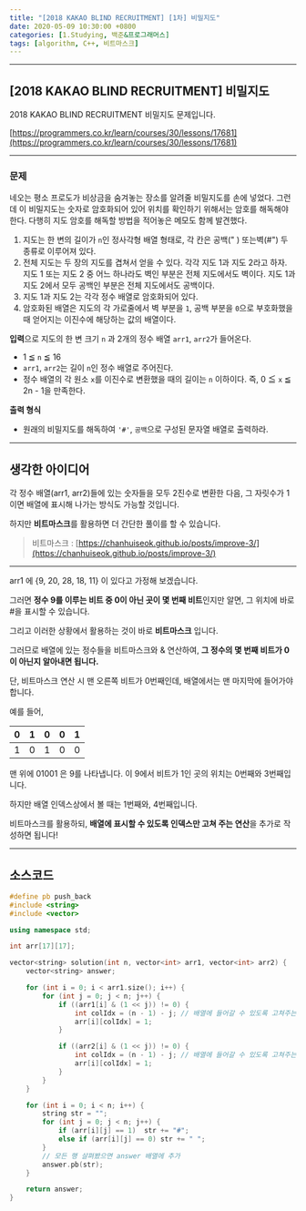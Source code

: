 ```yaml
---
title: "[2018 KAKAO BLIND RECRUITMENT] [1차] 비밀지도"
date: 2020-05-09 10:30:00 +0800
categories: [1.Studying, 백준&프로그래머스]
tags: [algorithm, C++, 비트마스크]
---
```




------



## **[2018 KAKAO BLIND RECRUITMENT] 비밀지도**

2018 KAKAO BLIND RECRUITMENT 비밀지도 문제입니다.

[https://programmers.co.kr/learn/courses/30/lessons/17681](https://programmers.co.kr/learn/courses/30/lessons/17681)



------

### **문제**

네오는 평소 프로도가 비상금을 숨겨놓는 장소를 알려줄 비밀지도를 손에 넣었다. 그런데 이 비밀지도는 숫자로 암호화되어 있어 위치를 확인하기 위해서는 암호를 해독해야 한다. 다행히 지도 암호를 해독할 방법을 적어놓은 메모도 함께 발견했다.

1. 지도는 한 변의 길이가 `n`인 정사각형 배열 형태로, 각 칸은 공백(" ) 또는벽(#") 두 종류로 이루어져 있다.
2. 전체 지도는 두 장의 지도를 겹쳐서 얻을 수 있다. 각각 지도 1과 지도 2라고 하자. 지도 1 또는 지도 2 중 어느 하나라도 벽인 부분은 전체 지도에서도 벽이다. 지도 1과 지도 2에서 모두 공백인 부분은 전체 지도에서도 공백이다.
3. 지도 1과 지도 2는 각각 정수 배열로 암호화되어 있다.
4. 암호화된 배열은 지도의 각 가로줄에서 벽 부분을 `1`, 공백 부분을 `0`으로 부호화했을 때 얻어지는 이진수에 해당하는 값의 배열이다.



**입력**으로 지도의 한 변 크기 `n` 과 2개의 정수 배열 `arr1`, `arr2`가 들어온다.

- 1 ≦ `n` ≦ 16
- `arr1`, `arr2`는 길이 `n`인 정수 배열로 주어진다.
- 정수 배열의 각 원소 `x`를 이진수로 변환했을 때의 길이는 `n` 이하이다. 즉, 0 ≦ `x` ≦ 2n - 1을 만족한다.

**출력 형식**

* 원래의 비밀지도를 해독하여 `'#'`, `공백`으로 구성된 문자열 배열로 출력하라.

------

## **생각한 아이디어**

각 정수 배열(arr1, arr2)들에 있는 숫자들을 모두 2진수로 변환한 다음, 그 자릿수가 1이면 배열에 표시해 나가는 방식도 가능할 것입니다.

하지만 **비트마스크**를 활용하면 더 간단한 풀이를 할 수 있습니다.

> 비트마스크 : [https://chanhuiseok.github.io/posts/improve-3/](https://chanhuiseok.github.io/posts/improve-3/)

------

arr1 에 {9, 20, 28, 18, 11} 이 있다고 가정해 보겠습니다.

그러면 **정수 9를 이루는 비트 중 0이 아닌 곳이 몇 번째 비트**인지만 알면, 그 위치에 바로 #을 표시할 수 있습니다.

그리고 이러한 상황에서 활용하는 것이 바로 **비트마스크** 입니다.

그러므로 배열에 있는 정수들을 비트마스크와 & 연산하여, **그 정수의 몇 번째 비트가 0이 아닌지 알아내면 됩니다.**

단, 비트마스크 연산 시 맨 오른쪽 비트가 0번째인데, 배열에서는 맨 마지막에 들어가야 합니다.

예를 들어,

|  0   |  1   |  0   |  0   |  1   |
| :--: | :--: | :--: | :--: | :--: |
|  1   |  0   |  1   |  0   |  0   |

맨 위에 01001 은 9를 나타냅니다. 이 9에서 비트가 1인 곳의 위치는 0번째와 3번째입니다.

하지만 배열 인덱스상에서 볼 때는 1번째와, 4번째입니다.

비트마스크를 활용하되, **배열에 표시할 수 있도록 인덱스만 고쳐 주는 연산**을 추가로 작성하면 됩니다!

------

## **소스코드**



```c++
#define pb push_back
#include <string>
#include <vector>

using namespace std;

int arr[17][17];

vector<string> solution(int n, vector<int> arr1, vector<int> arr2) {
	vector<string> answer;

	for (int i = 0; i < arr1.size(); i++) {
		for (int j = 0; j < n; j++) {
			if ((arr1[i] & (1 << j)) != 0) {
				int colIdx = (n - 1) - j; // 배열에 들어갈 수 있도록 고쳐주는 연산
				arr[i][colIdx] = 1;
			}

			if ((arr2[i] & (1 << j)) != 0) {
				int colIdx = (n - 1) - j; // 배열에 들어갈 수 있도록 고쳐주는 연산
				arr[i][colIdx] = 1;
			}
		}
	}

	for (int i = 0; i < n; i++) {
		string str = "";
		for (int j = 0; j < n; j++) {
			if (arr[i][j] == 1)  str += "#";
			else if (arr[i][j] == 0) str += " ";
		}
		// 모든 행 살펴봤으면 answer 배열에 추가
		answer.pb(str);
	}

	return answer;
}
```

